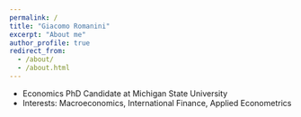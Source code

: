 ```yaml
---
permalink: /
title: "Giacomo Romanini"
excerpt: "About me"
author_profile: true
redirect_from: 
  - /about/
  - /about.html
---
```


- Economics PhD Candidate at Michigan State University
- Interests: Macroeconomics, International Finance, Applied Econometrics


